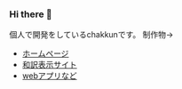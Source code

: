 ### Hi there 👋
個人で開発をしているchakkunです。
制作物-> 
- [ホームページ](https://chakkun1121.github.io/)
- [和訳表示サイト](https://chakkun1121.github.io/view-english/)
- [webアプリなど](https://chakkun1121.github.io/tools/)
